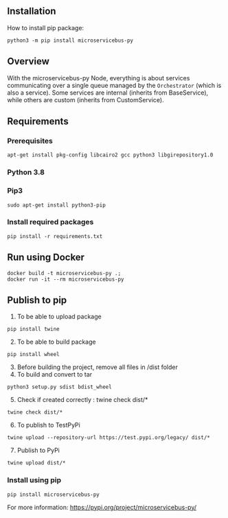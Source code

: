 ## Installation

How to install pip package:

```
python3 -m pip install microservicebus-py
```

## Overview

With the microservicebus-py Node, everything is about services communicating over a single queue managed by the `Orchestrator` (which is also a service). Some services are internal (inherits from BaseService), while others are custom (inherits from CustomService).

## Requirements

### Prerequisites

```
apt-get install pkg-config libcairo2 gcc python3 libgirepository1.0
```

### Python 3.8

### Pip3

```
sudo apt-get install python3-pip
```

### Install required packages

```
pip install -r requirements.txt
```

## Run using Docker

```
docker build -t microservicebus-py .;
docker run -it --rm microservicebus-py
```

## Publish to pip
1. To be able to upload package
```
pip install twine
```
2. To be able to build package 
```
pip install wheel
```
3. Before building the project, remove all files in /dist folder
4. To build and convert to tar
```
python3 setup.py sdist bdist_wheel
```
5. Check if created correctly : twine check dist/*
```
twine check dist/*
```
6. To publish to TestPyPi
```
twine upload --repository-url https://test.pypi.org/legacy/ dist/*
```
7. Publish to PyPi
```
twine upload dist/*
```

### Install using pip
```
pip install microservicebus-py
```
For more information:
https://pypi.org/project/microservicebus-py/